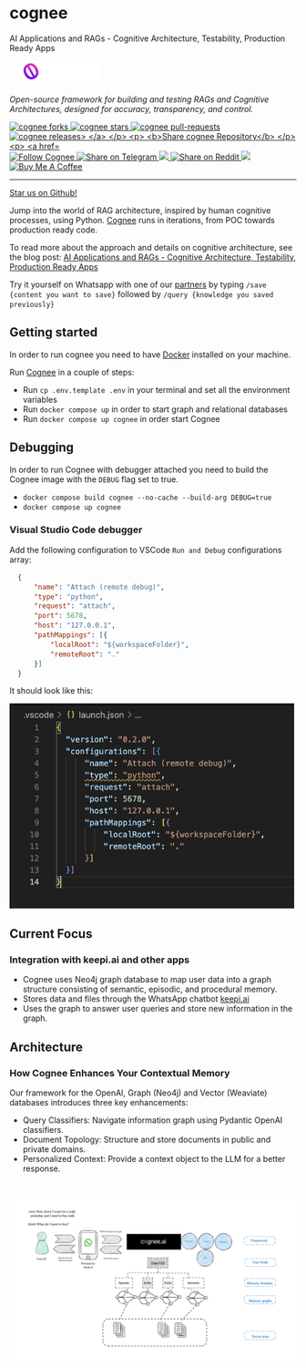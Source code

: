 # cognee

AI Applications and RAGs - Cognitive Architecture, Testability, Production Ready Apps

<p>
  <a href="https://cognee.ai" target="_blank">
    <img src="assets/cognee-logo.png" width="160px" alt="Cognee logo" />
  </a>
</p>

<p>
  <i>Open-source framework for building and testing RAGs and Cognitive Architectures, designed for accuracy, transparency, and control.</i>
</p>

<p>
  <a href="https://github.com/topoteretes/cognee/fork">
    <img src="https://img.shields.io/github/forks/topoteretes/cognee?style=for-the-badge" alt="cognee forks"/>
  </a>
  <a href="https://github.com/topoteretes/cognee/stargazers">
    <img src="https://img.shields.io/github/stars/topoteretes/cognee?style=for-the-badge" alt="cognee stars"/>
  </a>
  <a href="https://github.com/topoteretes/cognee/pulls">
    <img src="https://img.shields.io/github/issues-pr/topoteretes/cognee?style=for-the-badge" alt="cognee pull-requests"/>
  </a>
  <a href="https://github.com/topoteretes/cognee/releases">
    <img src="https://img.shields.io/github/release/topoteretes/cognee?&label=Latest&style=for-the-badge" alt="cognee releases>
  </a>
</p>

<p>
  <b>Share cognee Repository</b>
</p>
<p>
  <a href="https://twitter.com/intent/tweet?text=Check%20this%20GitHub%20repository%20out.%20Cognee%20-%20Let%27s%20you%20easily%20build,%20manage%20and%20run%20useful%20autonomous%20AI%20agents.&url=https://github.com/topoteretes/cognee&hashtags=AGI,Autonomics,Cognee,future" target="_blank">
    <img src="https://img.shields.io/twitter/follow/_promethAI?label=Share Repo on Twitter&style=social" alt="Follow Cognee"/>
  </a>
  <a href="https://t.me/share/url?text=Check%20this%20GitHub%20repository%20out.%20Cognee%20-%20Let%27s%20you%20easily%20build,%20manage%20and%20run%20useful%20autonomous%20AI%20agents.&url=https://github.com/topoteretes/cognee" target="_blank">
    <img src="https://img.shields.io/twitter/url?label=Telegram&logo=Telegram&style=social&url=https://github.com/topoteretes/cognee" alt="Share on Telegram"/>
  </a>
  <a href="https://api.whatsapp.com/send?text=Check%20this%20GitHub%20repository%20out.%20Cognee%20-%20Let's%20you%20easily%20build,%20manage%20and%20run%20useful%20autonomous%20AI%20agents.%20https://github.com/topoteretes/cognee" target="_blank">
    <img src="https://img.shields.io/twitter/url?label=whatsapp&logo=whatsapp&style=social&url=https://github.com/topoteretes/cognee" />
  </a>
  <a href="https://www.reddit.com/submit?url=https://github.com/topoteretes/cognee&title=Check%20this%20GitHub%20repository%20out.%20Cognee%20-%20Let's%20you%20easily%20build,%20manage%20and%20run%20useful%20autonomous%20AI%20agents.
  " target="_blank">
    <img src="https://img.shields.io/twitter/url?label=Reddit&logo=Reddit&style=social&url=https://github.com/topoteretes/cognee" alt="Share on Reddit"/>
  </a>
  <a href="mailto:?subject=Check%20this%20GitHub%20repository%20out.&body=Cognee%20-%20Let%27s%20you%20easily%20build,%20manage%20and%20run%20useful%20autonomous%20AI%20agents.%3A%0Ahttps://github.com/topoteretes/cognee" target="_blank">
    <img src="https://img.shields.io/twitter/url?label=Gmail&logo=Gmail&style=social&url=https://github.com/topoteretes/cognee"/>
  </a>
  <a href="https://www.buymeacoffee.com/promethAI" target="_blank">
    <img src="https://cdn.buymeacoffee.com/buttons/default-orange.png" alt="Buy Me A Coffee" height="23" width="100" style="border-radius:1px">
  </a>
</p>

<hr>

[Star us on Github!](https://www.github.com/topoteretes/cognee)

Jump into the world of RAG architecture, inspired by human cognitive processes, using Python.
<a href="https://www.cognee.ai" target="_blank">Cognee</a> runs in iterations, from POC towards production ready code.

To read more about the approach and details on cognitive architecture, see the blog post: <a href="https://topoteretes.notion.site/Going-beyond-Langchain-Weaviate-and-towards-a-production-ready-modern-data-platform-7351d77a1eba40aab4394c24bef3a278?pvs=4" target="_blank">AI Applications and RAGs - Cognitive Architecture, Testability, Production Ready Apps</a>  

Try it yourself on Whatsapp with one of our <a href="https://keepi.ai">partners</a> by typing `/save {content you want to save}` followed by `/query {knowledge you saved previously}`

## Getting started

In order to run cognee you need to have <a href="https://docs.docker.com/get-docker" target="_blank">Docker</a> installed on your machine.

Run <a href="https://www.cognee.ai" target="_blank">Cognee</a> in a couple of steps:
- Run  `cp .env.template .env` in your terminal and set all the environment variables
- Run `docker compose up` in order to start graph and relational databases
- Run `docker compose up cognee` in order start Cognee

<!-- Send API requests add-memory, user-query-to-graph, document-to-graph-db, user-query-processor to the locahost:8000 -->

## Debugging
In order to run Cognee with debugger attached you need to build the Cognee image with the `DEBUG` flag set to true.

- `docker compose build cognee --no-cache --build-arg DEBUG=true`
- `docker compose up cognee`

### Visual Studio Code debugger

Add the following configuration to VSCode `Run and Debug` configurations array:
```json
  {
      "name": "Attach (remote debug)",
      "type": "python",
      "request": "attach",
      "port": 5678,
      "host": "127.0.0.1",
      "pathMappings": [{
          "localRoot": "${workspaceFolder}",
          "remoteRoot": "."
      }]
  }
```

It should look like this:

<img src="assets/vscode-debug-config.png" width="500px" />

## Current Focus

### Integration with keepi.ai and other apps
- Cognee uses Neo4j graph database to map user data into a graph structure consisting of semantic, episodic, and procedural memory.
- Stores data and files through the WhatsApp chatbot <a href="https://keepi.ai">keepi.ai</a>
- Uses the graph to answer user queries and store new information in the graph.


## Architecture

### How Cognee Enhances Your Contextual Memory

Our framework for the OpenAI, Graph (Neo4j) and Vector (Weaviate) databases introduces three key enhancements:

- Query Classifiers: Navigate information graph using Pydantic OpenAI classifiers.
- Document Topology: Structure and store documents in public and private domains.
- Personalized Context: Provide a context object to the LLM for a better response.

</br>

![Image](assets/architecture.png)
